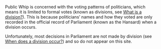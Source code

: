 Public Whip is concerned with the voting patterns of politicians, which means it is limited to
formal votes (known as divisions, see [What is a division?](#division)). This is because
politicians’ names and how they voted are only recorded in the official record of Parliament
(known as the Hansard) when a division occurs.

Unfortunately, most decisions in Parliament are not made by division
(see [When does a division occur?](#division-occur)) and so do not appear on this site.
